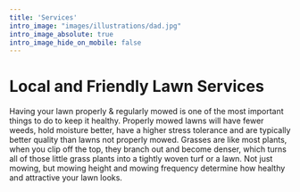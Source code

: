 ```yaml
---
title: 'Services'
intro_image: "images/illustrations/dad.jpg"
intro_image_absolute: true
intro_image_hide_on_mobile: false
---
```


# Local and Friendly Lawn Services

Having your lawn properly & regularly mowed is one of the most important things to do to keep it healthy. Properly mowed lawns will have fewer weeds, hold moisture better, have a higher stress tolerance and are typically better quality than lawns not properly mowed. Grasses are like most plants, when you clip off the top, they branch out and become denser, which turns all of those little grass plants into a tightly woven turf or a lawn. Not just mowing, but mowing height and mowing frequency determine how healthy and attractive your lawn looks.
